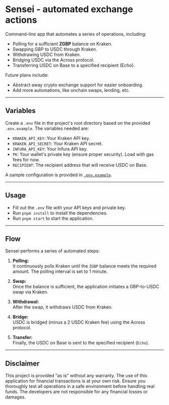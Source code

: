 # Sensei - automated exchange actions

Command-line app that automates a series of operations, including:

- Polling for a sufficient **ZGBP** balance on Kraken.
- Swapping GBP to USDC through Kraken.
- Withdrawing USDC from Kraken.
- Bridging USDC via the Across protocol.
- Transferring USDC on Base to a specified recipient (Echo).

Future plans include:
- Abstract away crypto exchange support for easier onboarding. 
- Add more automations, like onchain swaps, lending, etc.

---

## Variables

Create a `.env` file in the project's root directory based on the provided `.env.example`. The variables needed are:

- `KRAKEN_API_KEY`: Your Kraken API key.
- `KRAKEN_API_SECRET`: Your Kraken API secret.
- `INFURA_API_KEY`: Your Infura API key.
- `PK`: Your wallet's private key (ensure proper security). Load with gas fees for now.
- `RECIPIENT`: The recipient address that will receive USDC on Base.

A sample configuration is provided in [`.env.example`](.env.example).

---

## Usage

- Fill out the `.env` file with your API keys and private key.
- Run `pnpm install` to install the dependencies.
- Run `pnpm start` to start the application.

---

## Flow

Sensei performs a series of automated steps:

1. **Polling:**  
   It continuously polls Kraken until the `ZGBP` balance meets the required amount. The polling interval is set to 1 minute.

2. **Swap:**  
   Once the balance is sufficient, the application initiates a GBP-to-USDC swap via Kraken.

3. **Withdrawal:**  
   After the swap, it withdraws USDC from Kraken.

4. **Bridge:**  
   USDC is bridged (minus a 2 USDC Kraken fee) using the Across protocol.

5. **Transfer:**  
   Finally, the USDC on Base is sent to the specified recipient (`Echo`).

---

## Disclaimer

This project is provided "as is" without any warranty. The use of this application for financial transactions is at your own risk. Ensure you thoroughly test all operations in a safe environment before handling real funds. The developers are not responsible for any financial losses or damages.


